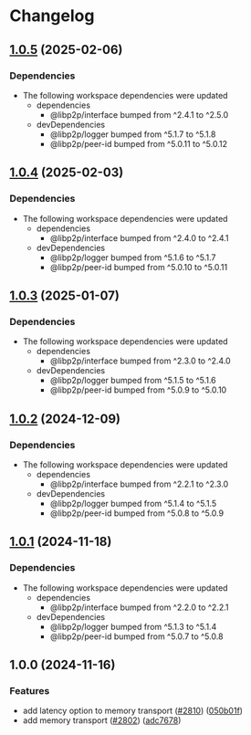 # Changelog

## [1.0.5](https://github.com/libp2p/js-libp2p/compare/memory-v1.0.4...memory-v1.0.5) (2025-02-06)


### Dependencies

* The following workspace dependencies were updated
  * dependencies
    * @libp2p/interface bumped from ^2.4.1 to ^2.5.0
  * devDependencies
    * @libp2p/logger bumped from ^5.1.7 to ^5.1.8
    * @libp2p/peer-id bumped from ^5.0.11 to ^5.0.12

## [1.0.4](https://github.com/libp2p/js-libp2p/compare/memory-v1.0.3...memory-v1.0.4) (2025-02-03)


### Dependencies

* The following workspace dependencies were updated
  * dependencies
    * @libp2p/interface bumped from ^2.4.0 to ^2.4.1
  * devDependencies
    * @libp2p/logger bumped from ^5.1.6 to ^5.1.7
    * @libp2p/peer-id bumped from ^5.0.10 to ^5.0.11

## [1.0.3](https://github.com/libp2p/js-libp2p/compare/memory-v1.0.2...memory-v1.0.3) (2025-01-07)


### Dependencies

* The following workspace dependencies were updated
  * dependencies
    * @libp2p/interface bumped from ^2.3.0 to ^2.4.0
  * devDependencies
    * @libp2p/logger bumped from ^5.1.5 to ^5.1.6
    * @libp2p/peer-id bumped from ^5.0.9 to ^5.0.10

## [1.0.2](https://github.com/libp2p/js-libp2p/compare/memory-v1.0.1...memory-v1.0.2) (2024-12-09)


### Dependencies

* The following workspace dependencies were updated
  * dependencies
    * @libp2p/interface bumped from ^2.2.1 to ^2.3.0
  * devDependencies
    * @libp2p/logger bumped from ^5.1.4 to ^5.1.5
    * @libp2p/peer-id bumped from ^5.0.8 to ^5.0.9

## [1.0.1](https://github.com/libp2p/js-libp2p/compare/memory-v1.0.0...memory-v1.0.1) (2024-11-18)


### Dependencies

* The following workspace dependencies were updated
  * dependencies
    * @libp2p/interface bumped from ^2.2.0 to ^2.2.1
  * devDependencies
    * @libp2p/logger bumped from ^5.1.3 to ^5.1.4
    * @libp2p/peer-id bumped from ^5.0.7 to ^5.0.8

## 1.0.0 (2024-11-16)


### Features

* add latency option to memory transport ([#2810](https://github.com/libp2p/js-libp2p/issues/2810)) ([050b01f](https://github.com/libp2p/js-libp2p/commit/050b01f05265eccc0d4cd9e0bd5706852d8d142b))
* add memory transport ([#2802](https://github.com/libp2p/js-libp2p/issues/2802)) ([adc7678](https://github.com/libp2p/js-libp2p/commit/adc767899d3fcf186a2bfb37a4d53decadc3a93f))
